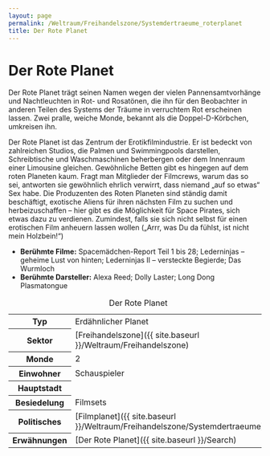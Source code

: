 ```yaml
---
layout: page
permalink: /Weltraum/Freihandelszone/Systemdertraeume_roterplanet
title: Der Rote Planet
---
```



# Der Rote Planet


Der Rote Planet trägt seinen Namen wegen der vielen Pannensamtvorhänge und Nachtleuchten in Rot- und Rosatönen, die ihn für den Beobachter in anderen Teilen des Systems der Träume in verruchtem Rot erscheinen lassen. Zwei pralle, weiche Monde, bekannt als die Doppel-D-Körbchen, umkreisen ihn.

Der Rote Planet ist das Zentrum der Erotikfilmindustrie. Er ist bedeckt von zahlreichen Studios, die Palmen und Swimmingpools darstellen, Schreibtische und Waschmaschinen beherbergen oder dem Innenraum einer Limousine gleichen. Gewöhnliche Betten gibt es hingegen auf dem roten Planeten kaum. Fragt man Mitglieder der Filmcrews, warum das so sei, antworten sie gewöhnlich ehrlich verwirrt, dass niemand &bdquo;auf so etwas&ldquo; Sex habe. Die Produzenten des Roten Planeten sind ständig damit beschäftigt, exotische Aliens für ihren nächsten Film zu suchen und herbeizuschaffen – hier gibt es die Möglichkeit für Space Pirates, sich etwas dazu zu verdienen. Zumindest, falls sie sich nicht selbst für einen erotischen Film anheuern lassen wollen (&bdquo;Arrr, was Du da fühlst, ist nicht mein Holzbein!&ldquo;)

- **Berühmte Filme:** Spacemädchen-Report Teil 1 bis 28; Lederninjas – geheime Lust von hinten; Lederninjas II – versteckte Begierde; Das Wurmloch
- **Berühmte Darsteller:** Alexa Reed; Dolly Laster; Long Dong Plasmatongue


<aside>
<table data-type="planet">
<caption>Der Rote Planet</caption>
<tbody>
<tr><th>Typ</th><td>Erdähnlicher Planet</td></tr>
<tr><th>Sektor</th><td>[Freihandelszone]({{ site.baseurl }}/Weltraum/Freihandelszone)</td></tr>
<tr><th>Monde</th><td>2</td></tr>
<tr><th>Einwohner</th><td>Schauspieler</td></tr>
<tr><th>Hauptstadt</th><td> </td></tr>
<tr><th>Besiedelung</th><td>Filmsets</td></tr>
<tr><th>Politisches</th><td>[Filmplanet]({{ site.baseurl }}/Weltraum/Freihandelszone/Systemdertraeume)</td></tr>
<tr><th>Erwähnungen</th><td>[Der Rote Planet]({{ site.baseurl }}/Search)</td></tr>
</tbody>
</table>

</aside>

